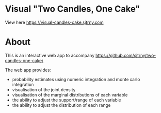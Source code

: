 # Visual "Two Candles, One Cake"

View here https://visual-candles-cake.sjtrny.com

# About

This is an interactive web app to accompany https://github.com/sjtrny/two-candles-one-cake/

The web app provides:
- probability estimates using numeric integration and monte carlo integration
- visualisation of the joint density
- visualisation of the marginal distributions of each variable
- the ability to adjust the support/range of each variable
- the ability to adjust the distribution of each range
